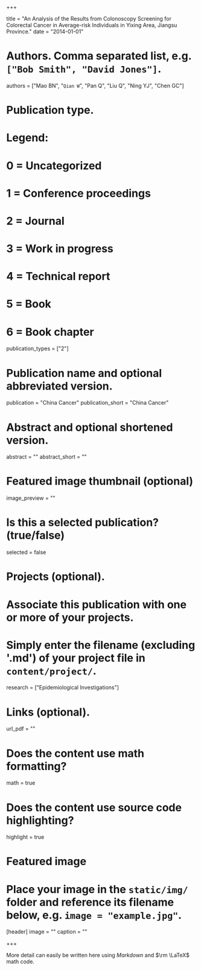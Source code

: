 +++


title = "An Analysis of the Results from Colonoscopy Screening for Colorectal Cancer in Average-risk Individuals in Yixing Area, Jiangsu Province."
date = "2014-01-01"

# Authors. Comma separated list, e.g. `["Bob Smith", "David Jones"]`.
authors = ["Mao BN", "`Qian W`", "Pan Q", "Liu Q", "Ning YJ", "Chen GC"]

# Publication type.
# Legend:
# 0 = Uncategorized
# 1 = Conference proceedings
# 2 = Journal
# 3 = Work in progress
# 4 = Technical report
# 5 = Book
# 6 = Book chapter
publication_types = ["2"]

# Publication name and optional abbreviated version.
publication = "China Cancer"
publication_short = "China Cancer"

# Abstract and optional shortened version.
abstract = ""
abstract_short = ""

# Featured image thumbnail (optional)
image_preview = ""

# Is this a selected publication? (true/false)
selected = false

# Projects (optional).
#   Associate this publication with one or more of your projects.
#   Simply enter the filename (excluding '.md') of your project file in `content/project/`.
research = ["Epidemiological Investigations"]

# Links (optional).
url_pdf = ""


# Does the content use math formatting?
math = true

# Does the content use source code highlighting?
highlight = true

# Featured image
# Place your image in the `static/img/` folder and reference its filename below, e.g. `image = "example.jpg"`.
[header]
image = ""
caption = ""

+++


More detail can easily be written here using *Markdown* and $\rm \LaTeX$ math code.
